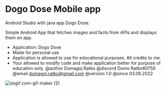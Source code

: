 # Dogo Dose Mobile app

Android Studio with java app Dogo Dose.

Simple Android App that fetches images and facts from APIs and displays them on app.
* Application: Dogo Dose
* Made for personal use
* Application is allowed to use for educational purposes. All credits to me.
* Your allowed to modify code and make application better for purpose of education only.
@author Domagoj Ratko
@discord Domo Ratko#0750
@email domagoj.ratko@gmail.com
@version 1.0
@since 03.06.2022

![ezgif com-gif-maker (2)](https://user-images.githubusercontent.com/62218857/156934568-b98f2781-2648-4135-b6cc-70ababc4b1d3.gif)
